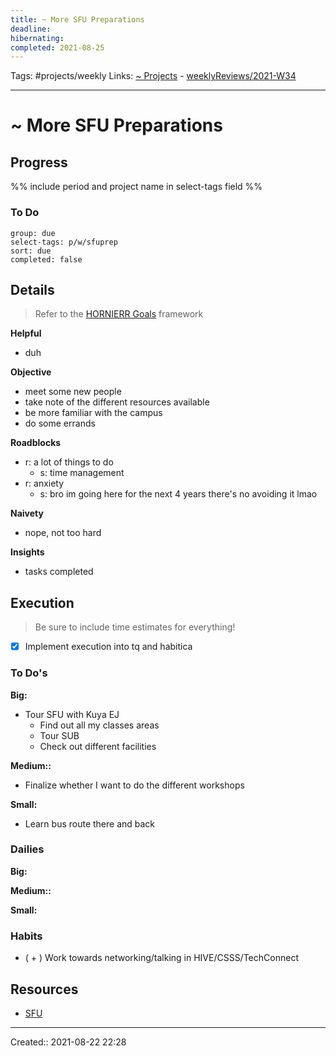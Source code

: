 ```yaml
---
title: ~ More SFU Preparations
deadline:
hibernating:
completed: 2021-08-25
---
```

Tags: #projects/weekly
Links: [~ Projects](out/~-projects.md) - [weeklyReviews/2021-W34](None)
___
# ~ More SFU Preparations
## Progress
%% include period and project name in select-tags field %%
### To Do
```tq
group: due
select-tags: p/w/sfuprep
sort: due
completed: false

```
## Details
> Refer to the [HORNIERR Goals](out/hornierr-goals.md) framework

**Helpful**
- duh

**Objective**
- meet some new people
- take note of the different resources available
- be more familiar with the campus
- do some errands

**Roadblocks**
- r: a lot of things to do
	- s: time management
- r: anxiety
	- s: bro im going here for the next 4 years there's no avoiding it lmao

**Naivety**
- nope, not too hard

**Insights**
- tasks completed
## Execution
> Be sure to include time estimates for everything!
- [x] Implement execution into tq and habitica
### To Do's
**Big:**
- Tour SFU with Kuya EJ
	- Find out all my classes areas
	- Tour SUB
	- Check out different facilities

**Medium::**
- Finalize whether I want to do the different workshops

**Small:**
- Learn bus route there and back
### Dailies
**Big:**

**Medium::**

**Small:**

### Habits
- ( + ) Work towards networking/talking in HIVE/CSSS/TechConnect
## Resources
- [SFU](out/sfu.md)
___
Created:: 2021-08-22 22:28
